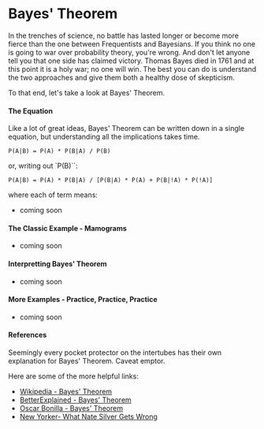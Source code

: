 # Bayes' Theorem

In the trenches of science, no battle has lasted longer or become more fierce than the one between Frequentists and Bayesians. If you think no one is going to war over probability theory, you're wrong. And don't let anyone tell you that one side has claimed victory. Thomas Bayes died in 1761 and at this point it is a holy war; no one will win. The best you can do is understand the two approaches and give them both a healthy dose of skepticism. 

To that end, let's take a look at Bayes' Theorem.

#### The Equation

Like a lot of great ideas, Bayes' Theorem can be written down in a single equation, but understanding all the implications takes time.

    P(A|B) = P(A) * P(B|A) / P(B)

or, writing out `P(B)``:

    P(A|B) = P(A) * P(B|A) / [P(B|A) * P(A) + P(B|!A) * P(!A)]

where each of term means:

 * coming soon

#### The Classic Example - Mamograms

 * coming soon

#### Interpretting Bayes' Theorem

 * coming soon

#### More Examples - Practice, Practice, Practice

 * coming soon

#### References

Seemingly every pocket protector on the intertubes has their own explanation for Bayes' Theorem. Caveat emptor.

Here are some of the more helpful links:

 * [Wikipedia - Bayes' Theorem](https://en.wikipedia.org/wiki/Bayes%27_theorem)
 * [BetterExplained - Bayes' Theorem](http://betterexplained.com/articles/an-intuitive-and-short-explanation-of-bayes-theorem/)
 * [Oscar Bonilla - Bayes' Theorem](https://oscarbonilla.com/2009/05/visualizing-bayes-theorem/)
 * [New Yorker- What Nate Silver Gets Wrong](http://www.newyorker.com/books/page-turner/what-nate-silver-gets-wrong)
